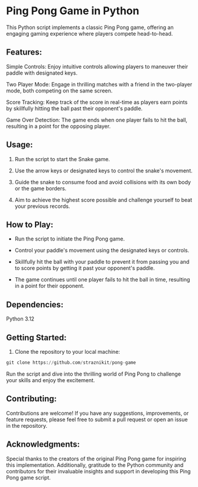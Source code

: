 # Ping Pong Game in Python

This Python script implements a classic Ping Pong game, offering an engaging gaming experience where players compete head-to-head.

## Features:
Simple Controls: Enjoy intuitive controls allowing players to maneuver their paddle with designated keys.

Two Player Mode: Engage in thrilling matches with a friend in the two-player mode, both competing on the same screen.

Score Tracking: Keep track of the score in real-time as players earn points by skillfully hitting the ball past their opponent's paddle.

Game Over Detection: The game ends when one player fails to hit the ball, resulting in a point for the opposing player. 

## Usage:

1. Run the script to start the Snake game.

2. Use the arrow keys or designated keys to control the snake's movement.

3. Guide the snake to consume food and avoid collisions with its own body or the game borders.

4. Aim to achieve the highest score possible and challenge yourself to beat your previous records.

## How to Play:

- Run the script to initiate the Ping Pong game.

- Control your paddle's movement using the designated keys or controls.

- Skillfully hit the ball with your paddle to prevent it from passing you and to score points by getting it past your opponent's paddle.

- The game continues until one player fails to hit the ball in time, resulting in a point for their opponent. 

## Dependencies:

Python 3.12

## Getting Started:

1. Clone the repository to your local machine:
```python
git clone https://github.com/straznikit/pong-game
```
Run the script and dive into the thrilling world of Ping Pong to challenge your skills and enjoy the excitement.

## Contributing:

Contributions are welcome! If you have any suggestions, improvements, or feature requests, please feel free to submit a pull request or open an issue in the repository.

## Acknowledgments:

Special thanks to the creators of the original Ping Pong game for inspiring this implementation. Additionally, gratitude to the Python community and contributors for their invaluable insights and support in developing this Ping Pong game script.



